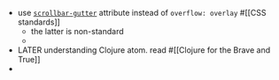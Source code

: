- use [`scrollbar-gutter`](https://developer.mozilla.org/en-US/docs/Web/CSS/scrollbar-gutter) attribute instead of `overflow: overlay` #[[CSS standards]]
	- the latter is non-standard
	-
- LATER understanding Clojure atom. read #[[Clojure for the Brave and True]]
-